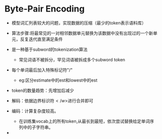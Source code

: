 # Byte-Pair Encoding

- 模型词汇列表较大的问题，实现数据的压缩（最少的token表示语料库）

- 算法步骤:将最常见的一对相邻数据单元替换为该数据中没有出现过的一个新单元，反复迭代直至满足条件

- 是一种基于subword的tokenization算法
  - 常见词语不被拆分，罕见词语被拆成多个subword token
- 每个单词最后加入特殊标记符"/<w>"
  - eg:区分estimate中的est和lowest</w>中的est</w>

- token的数量趋势：先增加后减少

- 解码：依据边界标识符$</w>$进行合并即可
- 编码：计算复杂度较高。
  - 在训练集vocab上的所有token,从最长到最短，依次尝试替换给定单词序列中的子字符串。
- 